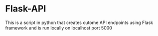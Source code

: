 # Flask-API
This is a script in python that creates cutome API endpoints using Flask framework and is run locally on localhost port 5000
